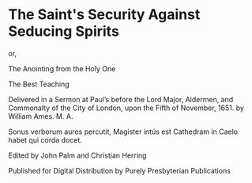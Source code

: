 # The Saint's Security Against Seducing Spirits

or,

The Anointing from the Holy One

The Best Teaching

Delivered in a Sermon at Paul’s before the Lord
Major, Aldermen, and Commonalty of the City of
London, upon the Fifth of November, 1651.
by William Ames. M. A.

Sonus verborum aures percutit, Magister intús est
Cathedram in Caelo habet qui corda docet.

Edited by John Palm and Christian Herring

Published for Digital Distribution by Purely Presbyterian Publications
